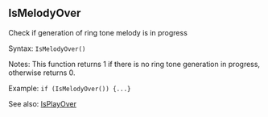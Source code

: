 ## IsMelodyOver

Check if generation of ring tone melody is in progress

Syntax: `IsMelodyOver()`

Notes: This function returns 1 if there is no ring tone generation in progress, otherwise returns 0.

Example: `if (IsMelodyOver()) {...}`

See also: [IsPlayOver](/api-native-functions/isplayover.md)

